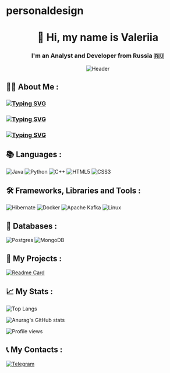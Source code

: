 # personaldesign
<div align="center">

# 👋 Hi, my name is Valeriia

### I'm an Analyst and Developer from Russia 🇷🇺

![Header](https://media.giphy.com/media/v1.Y2lkPTc5MGI3NjExN2RzYndtazdseWw1NnZ5cGhyNGdjYXl1dDkyNjE1a240dWtrNjBvciZlcD12MV9pbnRlcm5hbF9naWZfYnlfaWQmY3Q9Zw/qgQUggAC3Pfv687qPC/giphy.gif)

</div>

## 👨‍🎓 About Me :

### [![Typing SVG](https://readme-typing-svg.herokuapp.com?font=Fira+Code&pause=1000&width=435&lines=ML+programmer+on+Java)](https://git.io/typing-svg)

### [![Typing SVG](https://readme-typing-svg.herokuapp.com?font=Fira+Code&pause=1000&width=435&lines=Big+Data+Analyst)](https://git.io/typing-svg)

### [![Typing SVG](https://readme-typing-svg.herokuapp.com?font=Fira+Code&pause=1000&width=435&lines=Styding+programming+at+SFU)](https://git.io/typing-svg)
## 📚 Languages :

![Java](https://img.shields.io/badge/java-%23ED8B00.svg?style=for-the-badge&logo=openjdk&logoColor=white)
![Python](https://img.shields.io/badge/python-3670A0?style=for-the-badge&logo=python&logoColor=ffdd54)
![C++](https://img.shields.io/badge/c++-black.svg?style=for-the-badge&logo=c%2B%2B&logoColor=white)
![HTML5](https://img.shields.io/badge/html5-%23E34F26.svg?style=for-the-badge&logo=html5&logoColor=white)
![CSS3](https://img.shields.io/badge/css3-%231572B6.svg?style=for-the-badge&logo=css3&logoColor=white)

## 🛠 Frameworks, Libraries and Tools :

![Hibernate](https://img.shields.io/badge/Hibernate-59666C?style=for-the-badge&logo=Hibernate&logoColor=white)
![Docker](https://img.shields.io/badge/docker-%230db7ed.svg?style=for-the-badge&logo=docker&logoColor=white)
![Apache Kafka](https://img.shields.io/badge/Apache%20Kafka-000?style=for-the-badge&logo=apachekafka)
![Linux](https://img.shields.io/badge/Linux-FCC624?style=for-the-badge&logo=linux&logoColor=black)


## 💽 Databases :

![Postgres](https://img.shields.io/badge/postgres-%23316192.svg?style=for-the-badge&logo=postgresql&logoColor=white)
![MongoDB](https://img.shields.io/badge/MongoDB-%234ea94b.svg?style=for-the-badge&logo=mongodb&logoColor=white)

## 📲 My Projects :

[![Readme Card](https://github-readme-stats.vercel.app/api/pin/?username=Xastt&repo=SkillSwap)](https://github.com/ValDuo/parser)


## 📈 My Stats :

![Top Langs](https://github-readme-stats.vercel.app/api/top-langs/?username=ValDuo&layout=compact&theme=vision-friendly-dark)

![Anurag's GitHub stats](https://github-readme-stats.vercel.app/api?username=ValDuo&theme=vision-friendly-dark)

![Profile views](https://komarev.com/ghpvc/?username=ValDuo)

## 📞 My Contacts :

[![Telegram](https://img.shields.io/badge/-Telegram-090909?style=for-the-badge&logo=telegram)](https://t.me/val_duo)

